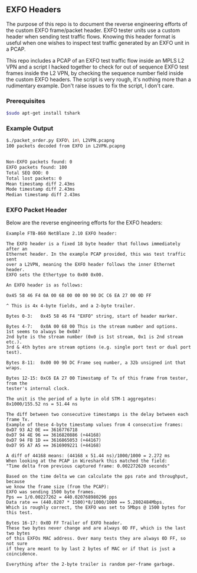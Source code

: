 ## EXFO Headers

The purpose of this repo is to document the reverse engineering efforts of the custom EXFO frame/packet header. EXFO tester units use a custom header when sending test traffic flows. Knowing this header format is useful when one wishes to inspect test traffic generated by an EXFO unit in a PCAP.

This repo includes a PCAP of an EXFO test traffic flow inside an MPLS L2 VPN and a script I hacked together to check for out of sequence EXFO test frames inside the L2 VPN,  by checking the sequence number field inside the custom EXFO headers. The script is very rough, it's nothing more than a rudimentary example. Don't raise issues to fix the script, I don't care.


### Prerequisites

```bash
$sudo apt-get install tshark
```

### Example Output

```bash
$./packet_order.py EXFO\ in\ L2VPN.pcapng
100 packets decoded from EXFO in L2VPN.pcapng


Non-EXFO packets found: 0
EXFO packets found: 100
Total SEQ OOO: 0
Total lost packets: 0
Mean timestamp diff 2.43ms
Mode timestamp diff 2.43ms
Median timestamp diff 2.43ms
```

### EXFO Packet Header

Below are the reverse engineering efforts for the EXFO headers:

```
Example FTB-860 NetBlaze 2.10 EXFO header:

The EXFO header is a fixed 18 byte header that follows immediately after an
Ethernet header. In the example PCAP provided, this was test traffic sent
over a L2VPN, meaning the EXFO header follows the inner Ethernet header.
EXFO sets the Ethertype to 0x00 0x00.

An EXFO header is as follows:

0x45 58 46 F4 0A 00 68 00 00 00 90 DC C6 EA 27 00 0D FF

^ This is 4x 4-byte fields, and a 2-byte trailer.

Bytes 0-3:   0x45 58 46 F4 "EXFO" string, start of header marker.

Bytes 4-7:   0x0A 00 68 00 This is the stream number and options.
1st seems to always be 0x0A?
2nd byte is the stream number (0x0 is 1st stream, 0x1 is 2nd stream etc.).
3rd & 4th bytes are stream options (e.g. single port test or dual port test).

Bytes 8-11:  0x00 00 90 DC Frame seq number, a 32b unsigned int that wraps.

Bytes 12-15: 0xC6 EA 27 00 Timestamp of Tx of this frame from tester, from the
tester's internal clock.

The unit is the period of a byte in old STM-1 aggregates:
8x1000/155.52 ns = 51.44 ns

The diff between two consecutive timestamps is the delay between each frame Tx.
Example of these 4-byte timestamp values from 4 consecutive frames:
0xD7 93 A2 0E == 3616776718
0xD7 94 4E 96 == 3616820886 (+44168)
0xD7 94 FB 1D == 3616865053 (+44167)
0xD7 95 A7 A5 == 3616909221 (+44168)

A diff of 44168 means: (44168 x 51.44 ns)/1000/1000 = 2.272 ms
When looking at the PCAP in Wireshark this matched the field:
"Time delta from previous captured frame: 0.002272620 seconds"

Based on the time delta we can calculate the pps rate and throughput, because
we know the frame size (from the PCAP):
EXFO was sending 1500 byte frames.
Pps == 1/0.00227262 = 440.020768980296 pps
Data rate == (440.0207 * 1500)*8/1000/1000 == 5.2802484Mbps.
Which is roughly correct, the EXFO was set to 5Mbps @ 1500 bytes for this test.

Bytes 16-17: 0x0D FF Trailer of EXFO header.
These two bytes never change and are always 0D FF, which is the last two bytes
of this EXFOs MAC address. Over many tests they are always 0D FF, so not sure
if they are meant to by last 2 bytes of MAC or if that is just a coincidence.

Everything after the 2-byte trailer is random per-frame garbage.
```